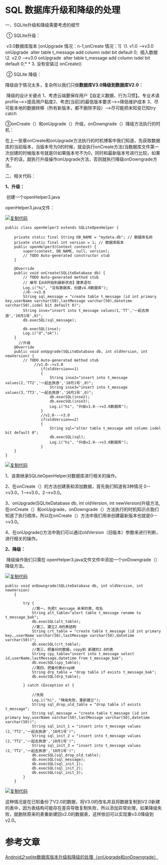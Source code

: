 # SQL 数据库升级和降级的处理

一、SQLite升级和降级需要考虑的细节

​       ① SQLite升级：

​               v3.0数据库版本 [onUpgrade 情况：n-1,onCreate 情况：1]
​               \1. v1.0 -->v3.0 onUpgrade 
​                  alter table t_message add column isdel bit default 0;
​                    插入数据
​               \2. v2.0 -->v3.0 onUpgrade 
​                    alter table t_message add column isdel bit default 0;*
\*               3. 没有安装过 onCreate()

 

​       ② SQLite 降级：

​                降级由于情况太多，复杂所以我们只做**数据库V3.0降级到数据库V2.0：**

​                         降级的设计关键点
​               1、考虑云端要保存用户【自定义数据、行为习惯】。专业术语profile-->>提高用户黏度
​               2、考虑[当前]的最低版本要求-->>降低维护成本
​               3、尽可能本地的数据转移（所有新版本，都不删除字段）-->尽可能把未知变已知
​               try catch

​      ③onCreate（）和onUpgrade（）升级，onDowngrade（）降级方法执行的时机：

​          在上一张章onCreate和onUpgrade方法执行的时机博客中我们知道，先获取数据库的当前版本，当版本号为0的时候，就会执行onCreate方法(当数据库文件第一次创建的时候版本号就是0)如果版本号不为0，同时和最新版本号进行比较，如果大于的话，就执行升级操作onUpgrade方法，否则就执行降级onDowngrade方法。

二、相关代码：

  **1、升级：**

​       创建一个openHelper3.java

  openHelper3.java文件：

[![复制代码](https://common.cnblogs.com/images/copycode.gif)](javascript:void(0);)

```
public class openHelper3 extends SQLiteOpenHelper {

    private static final String DB_NAME = "mydata.db"; // 数据库名称
    private static final int version = 1; // 数据库版本
    public openHelper3(Context context) {
        super(context, DB_NAME, null, version);
        // TODO Auto-generated constructor stub
    }

    @Override
    public void onCreate(SQLiteDatabase db) {
        // TODO Auto-generated method stub
        // 编写【从0开始到最新状态】建表语句
        Log.i("hi", "没有数据库，创建v4.0数据库");                                                     
        //0-->v3.0
        String sql_message = "create table t_message (id int primary key,userName varchar(50),lastMessage varchar(50),datetime  varchar(50),isdel bit default 0)";
        String inse="insert into t_message values(1,'TT','一起去旅游','10月1号',0)";
        db.execSQL(sql_message);
        
        db.execSQL(inse);
        Log.i("d","ok");
    }
      //升级
    @Override
    public void onUpgrade(SQLiteDatabase db, int oldVersion, int newVersion) {
        // TODO Auto-generated method stub
             //v1.0-->v3.0
                if(oldVersion==1)
                {
                    String inse2="insert into t_message values(2,'TT2','一起去旅游','10月1号',0)";
                    String inse3="insert into t_message values(3,'TT3','一起去旅游','10月1号',0)";
                    db.execSQL(inse2);
                    db.execSQL(inse3);
                    Log.i("hi", "升级v1.0-->v3.0数据库");
                }
                //v2.0--->3.0
                if(oldVersion==2)
                {
                    String sql="alter table t_message add column isdel bit default 0";
                    db.execSQL(sql);
                    Log.i("hi", "升级v2.0-->v3.0数据库");
                }
    }
}
```

[![复制代码](https://common.cnblogs.com/images/copycode.gif)](javascript:void(0);)

  1、该类继承SQLiteOpenHelper对数据库进行相关的操作。

  2、在onCreate（）的方法创建表和添加数据，首先我们知道有3种情况 0-->v3.0，1-->v3.0，2-->v3.0。

  3、onUpgrade(SQLiteDatabase db, int oldVersion, int newVersion)升级方法,在onCreate（）和onUpgrade，onDowngrade（）方法执行的时机知识点我们知道了执行顺序。所以在onCreate（）方法中我们用来创建最新版本也就是0-->v3.0。

  4、在onUpgrade()方法中我们可以通过oldVersion（旧版本）参数来进行判断，进行相关的操作。

 

  **2、降级：**

​      降级操作我们只需在 openHelper3.java文件文件中添加一个onDowngrade（）降级方法。

[![复制代码](https://common.cnblogs.com/images/copycode.gif)](javascript:void(0);)

```
public void onDowngrade(SQLiteDatabase db, int oldVersion, int newVersion)
    {
        
        try {
            //第一、先把t_message 未来的表，改名
            String alt_table="alert table t_message rename to t_message_bak";
            db.execSQL(alt_table);
            //第二、建立2.0的表结构
            String crt_table = "create table t_message (id int primary key,,userName varchar(50),lastMessage varchar(50),datetime  varchar(50))";
            db.execSQL(crt_table);
            //第三、把备份的数据，copy到 新建的2.0的表
            String cpy_table="insert into t_message select id,userName,lastMessage,datetime from t_message_bak";
            db.execSQL(cpy_table);
            //第四、把备份表drop掉
            String drp_table = "drop table if exists t_message_bak";
            db.execSQL(drp_table);
            
        } catch (Exception e) {
            
            //失败
            Log.i("hi", "降级失败，重新建立");
            String sql_drop_old_table = "drop table if exists t_message";
            String sql_message = "create table t_message (id int primary key,userName varchar(50),lastMessage varchar(50),datetime  varchar(50))";
            String sql_init_1 = "insert into t_message values (2,'TT2','一起去旅游','10月1号')";
            String sql_init_2 = "insert into t_message values (2,'TT2','一起去旅游','10月1号')";
            String sql_init_3 = "insert into t_message values (2,'TT2','一起去旅游','10月1号')";
            db.execSQL(sql_drop_old_table);
            db.execSQL(sql_message);
            db.execSQL(sql_init_1);
            db.execSQL(sql_init_2);
            db.execSQL(sql_init_3);
        }
    }
```

[![复制代码](https://common.cnblogs.com/images/copycode.gif)](javascript:void(0);)

   这种情况是在已知备份了V2.0的数据，将V3.0的改名并且将数据复制到V2.0新建的表中，因为表结构可能存在差异导致复制失败，所以添加异常处理，如果降级失败，就删除原来的表重新建回v2.0的数据表，这样依旧可以实现重v3.0降级到v2.0。

 

# 参考文章

[Android之sqlite数据库版本升级和降级的处理（onUpgrade和onDowngrade）](https://www.cnblogs.com/wdht/p/6125793.html)



